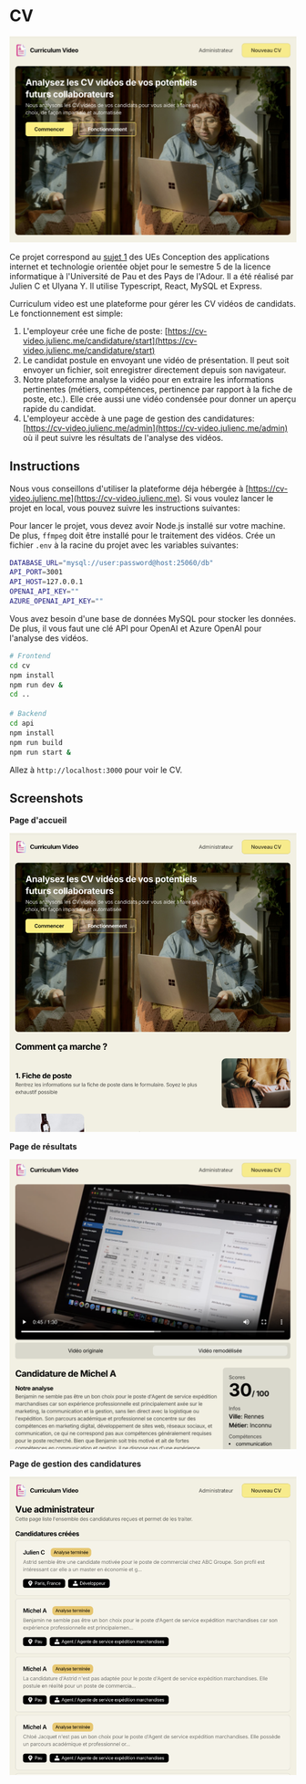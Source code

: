 # CV

![alt text](3JUlUkkZ.png)

Ce projet correspond au [sujet 1](https://franckbarbier.com/DMiNer/Curriculum_vitae.html) des UEs Conception des applications internet et technologie orientée objet pour le semestre 5 de la licence informatique à l'Université de Pau et des Pays de l'Adour. Il a été réalisé par Julien C et Ulyana Y. Il utilise Typescript, React, MySQL et Express.

Curriculum video est une plateforme pour gérer les CV vidéos de candidats. Le fonctionnement est simple:

1. L'employeur crée une fiche de poste: [https://cv-video.julienc.me/candidature/start](https://cv-video.julienc.me/candidature/start)
2. Le candidat postule en envoyant une vidéo de présentation. Il peut soit envoyer un fichier, soit enregistrer directement depuis son navigateur.
3. Notre plateforme analyse la vidéo pour en extraire les informations pertinentes (métiers, compétences, pertinence par rapport à la fiche de poste, etc.). Elle crée aussi une vidéo condensée pour donner un aperçu rapide du candidat.
4. L'employeur accède à une page de gestion des candidatures: [https://cv-video.julienc.me/admin](https://cv-video.julienc.me/admin) où il peut suivre les résultats de l'analyse des vidéos.

## Instructions

Nous vous conseillons d'utiliser la plateforme déja hébergée à [https://cv-video.julienc.me](https://cv-video.julienc.me). Si vous voulez lancer le projet en local, vous pouvez suivre les instructions suivantes:

Pour lancer le projet, vous devez avoir Node.js installé sur votre machine. De plus, `ffmpeg` doit être installé pour le traitement des vidéos. Crée un fichier `.env` à la racine du projet avec les variables suivantes:

```bash
DATABASE_URL="mysql://user:password@host:25060/db"
API_PORT=3001
API_HOST=127.0.0.1
OPENAI_API_KEY=""
AZURE_OPENAI_API_KEY=""
```

Vous avez besoin d'une base de données MySQL pour stocker les données. De plus, il vous faut une clé API pour OpenAI et Azure OpenAI pour l'analyse des vidéos.

```bash
# Frontend
cd cv
npm install
npm run dev &
cd ..

# Backend
cd api
npm install
npm run build
npm run start &

```

Allez à `http://localhost:3000` pour voir le CV.

## Screenshots

**Page d'accueil**

![alt text](WfekrIsa.png)

**Page de résultats**

![alt text](GoPxdokA.png)

**Page de gestion des candidatures**

![alt text](0GQyPrsM.png)